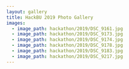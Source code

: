 ```yaml
---
layout: gallery
title: HackBU 2019 Photo Gallery
images:
  - image_path: hackathon/2019/DSC_9161.jpg
  - image_path: hackathon/2019/DSC_9173.jpg
  - image_path: hackathon/2019/DSC_9174.jpg
  - image_path: hackathon/2019/DSC_9178.jpg
  - image_path: hackathon/2019/DSC_9183.jpg
  - image_path: hackathon/2019/DSC_9217.jpg
---
```

